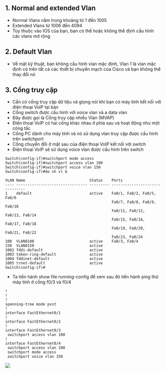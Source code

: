 ## 1. Normal and extended Vlan
- Normal Vlans nằm trong khoảng từ 1 đến 1005
- Extended Vlans từ 1006 đến 4094
- Tùy thuộc vào IOS của bạn, bạn có thể hoặc không thể định cấu hình các vlans mở rộng

## 2. Default Vlan
- Về mặt kỹ thuật, bạn không cấu hình vlan mặc định, Vlan 1 là vlan mặc định có trên tất cả các thiết bị chuyển mạch của Cisco và bạn không thể thay đổi nó
## 3. Cổng truy cập
- Cần có cổng truy cập dữ liệu và giọng nói khi bạn có máy tính kết nối với điện thoại VoIP tại bàn
- Cổng switch được cấu hình với voice vlan và a data vlan
- Đây được gọi là Cổng truy cập nhiều Vlan (MVAP)
- Điện thoại VoIP có hai cổng khác nhau ở phía sau và hoạt động như một công tắc
- Cổng PC dành cho máy tính và nó sử dụng vlan truy cập được cấu hình trên switchport
- Cổng chuyển đổi ở mặt sau của điện thoại VoIP kết nối với switch
- Điện thoại VoIP sẽ sử dụng voice vlan được cấu hình trên switch
```Switch(config)#int f0/4
Switch(config-if)#switchport mode access
Switch(config-if)#switchport access vlan 100
Switch(config-if)#switchport voice vlan 150
Switch(config-if)#do sh vl b

VLAN Name                             Status    Ports
---- -------------------------------- --------- -------------------------------
1    default                          active    Fa0/1, Fa0/2, Fa0/5, Fa0/6
                                                Fa0/7, Fa0/8, Fa0/9, Fa0/10
                                                Fa0/11, Fa0/12, Fa0/13, Fa0/14
                                                Fa0/15, Fa0/16, Fa0/17, Fa0/18
                                                Fa0/19, Fa0/20, Fa0/21, Fa0/22
                                                Fa0/23, Fa0/24
100  VLAN0100                         active    Fa0/3, Fa0/4
150  VLAN0150                         active    
1002 fddi-default                     active    
1003 token-ring-default               active    
1004 fddinet-default                  active    
1005 trnet-default                    active    
Switch(config-if)#
```
- Ta tiến hành show file running-config để xem sau đó tiến hành ping thử máy tính ở cổng f0/3 và f0/4
```hostname Switch
!
!
!
spanning-tree mode pvst
!
interface FastEthernet0/1
!
interface FastEthernet0/2
!
interface FastEthernet0/3
 switchport access vlan 100
!
interface FastEthernet0/4
 switchport access vlan 100
 switchport mode access
 switchport voice vlan 150
```
<img src='https://i.imgur.com/KXLTBCZ.png'>

